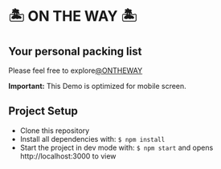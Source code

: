 # 🏝 ON THE WAY 🏝

## Your personal packing list

Please feel free to explore[@ONTHEWAY]()

**Important:** This Demo is optimized for mobile screen.

## Project Setup

- Clone this repository
- Install all dependencies with: `$ npm install`
- Start the project in dev mode with: `$ npm start` and opens http://localhost:3000 to view

